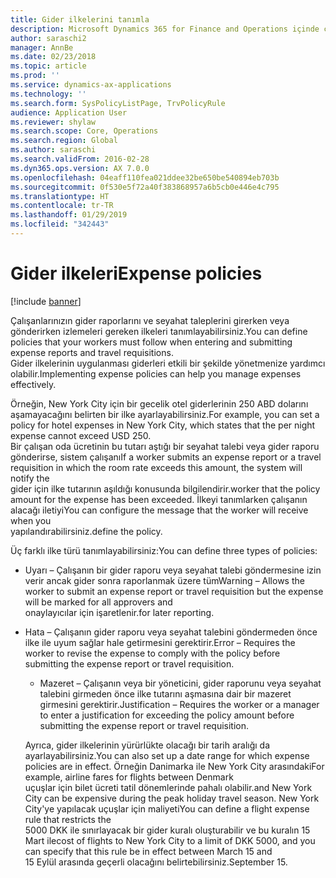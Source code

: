 ```yaml
---
title: Gider ilkelerini tanımla
description: Microsoft Dynamics 365 for Finance and Operations içinde çalışanlarınızın gider raporlarını ve seyahat taleplerini girerken veya gönderirken izlemeleri gereken gider ilkeleri tanımlayabilirsiniz.
author: saraschi2
manager: AnnBe
ms.date: 02/23/2018
ms.topic: article
ms.prod: ''
ms.service: dynamics-ax-applications
ms.technology: ''
ms.search.form: SysPolicyListPage, TrvPolicyRule
audience: Application User
ms.reviewer: shylaw
ms.search.scope: Core, Operations
ms.search.region: Global
ms.author: saraschi
ms.search.validFrom: 2016-02-28
ms.dyn365.ops.version: AX 7.0.0
ms.openlocfilehash: 04eaff110fea021ddee32be650be540894eb703b
ms.sourcegitcommit: 0f530e5f72a40f383868957a6b5cb0e446e4c795
ms.translationtype: HT
ms.contentlocale: tr-TR
ms.lasthandoff: 01/29/2019
ms.locfileid: "342443"
---
```

# <a name="expense-policies"></a><span data-ttu-id="41836-103">Gider ilkeleri</span><span class="sxs-lookup"><span data-stu-id="41836-103">Expense policies</span></span>

[!include [banner](../includes/banner.md)]

<span data-ttu-id="41836-104">Çalışanlarınızın gider raporlarını ve seyahat taleplerini girerken veya gönderirken izlemeleri gereken ilkeleri tanımlayabilirsiniz.</span><span class="sxs-lookup"><span data-stu-id="41836-104">You can define policies that your workers must follow when entering and submitting expense reports and travel requisitions.</span></span>         
<span data-ttu-id="41836-105">Gider ilkelerinin uygulanması giderleri etkili bir şekilde yönetmenize yardımcı olabilir.</span><span class="sxs-lookup"><span data-stu-id="41836-105">Implementing expense policies can help you manage expenses effectively.</span></span>         

<span data-ttu-id="41836-106">Örneğin, New York City için bir gecelik otel giderlerinin 250 ABD dolarını aşamayacağını belirten bir ilke ayarlayabilirsiniz.</span><span class="sxs-lookup"><span data-stu-id="41836-106">For example, you can set a policy for hotel expenses in New York City, which states that the per night expense cannot exceed USD 250.</span></span>       
<span data-ttu-id="41836-107">Bir çalışan oda ücretinin bu tutarı aştığı bir seyahat talebi veya gider raporu gönderirse, sistem çalışanı</span><span class="sxs-lookup"><span data-stu-id="41836-107">If a worker submits an expense report or a travel requisition in which the room rate exceeds this amount, the system will notify the</span></span>        
<span data-ttu-id="41836-108">gider için ilke tutarının aşıldığı konusunda bilgilendirir.</span><span class="sxs-lookup"><span data-stu-id="41836-108">worker that the policy amount for the expense has been exceeded.</span></span> <span data-ttu-id="41836-109">İlkeyi tanımlarken çalışanın alacağı iletiyi</span><span class="sxs-lookup"><span data-stu-id="41836-109">You can configure the message that the worker will receive when you</span></span>        
<span data-ttu-id="41836-110">yapılandırabilirsiniz.</span><span class="sxs-lookup"><span data-stu-id="41836-110">define the policy.</span></span>      
        
<span data-ttu-id="41836-111">Üç farklı ilke türü tanımlayabilirsiniz:</span><span class="sxs-lookup"><span data-stu-id="41836-111">You can define three types of policies:</span></span>         
        
- <span data-ttu-id="41836-112">Uyarı – Çalışanın bir gider raporu veya seyahat talebi göndermesine izin verir ancak gider sonra raporlanmak üzere tüm</span><span class="sxs-lookup"><span data-stu-id="41836-112">Warning – Allows the worker to submit an expense report or travel requisition but the expense will be marked for all approvers and</span></span>        
  <span data-ttu-id="41836-113">onaylayıcılar için işaretlenir.</span><span class="sxs-lookup"><span data-stu-id="41836-113">for later reporting.</span></span>        

- <span data-ttu-id="41836-114">Hata – Çalışanın gider raporu veya seyahat talebini göndermeden önce ilke ile uyum sağlar hale getirmesini gerektirir.</span><span class="sxs-lookup"><span data-stu-id="41836-114">Error – Requires the worker to revise the expense to comply with the policy before submitting the expense report or travel requisition.</span></span>       
 
  - <span data-ttu-id="41836-115">Mazeret – Çalışanın veya bir yöneticini, gider raporunu veya seyahat talebini girmeden önce ilke tutarını aşmasına dair bir mazeret girmesini gerektirir.</span><span class="sxs-lookup"><span data-stu-id="41836-115">Justification – Requires the worker or a manager to enter a justification for exceeding the policy amount before submitting the expense report or travel requisition.</span></span>        
 
  <span data-ttu-id="41836-116">Ayrıca, gider ilkelerinin yürürlükte olacağı bir tarih aralığı da ayarlayabilirsiniz.</span><span class="sxs-lookup"><span data-stu-id="41836-116">You can also set up a date range for which expense policies are in effect.</span></span> <span data-ttu-id="41836-117">Örneğin Danimarka ile New York City arasındaki</span><span class="sxs-lookup"><span data-stu-id="41836-117">For example, airline fares for flights between Denmark</span></span>      
  <span data-ttu-id="41836-118">uçuşlar için bilet ücreti tatil dönemlerinde pahalı olabilir.</span><span class="sxs-lookup"><span data-stu-id="41836-118">and New York City can be expensive during the peak holiday travel season.</span></span> <span data-ttu-id="41836-119">New York City'ye yapılacak uçuşlar için maliyeti</span><span class="sxs-lookup"><span data-stu-id="41836-119">You can define a flight expense rule that restricts the</span></span>      
  <span data-ttu-id="41836-120">5000 DKK ile sınırlayacak bir gider kuralı oluşturabilir ve bu kuralın 15 Mart ile</span><span class="sxs-lookup"><span data-stu-id="41836-120">cost of flights to New York City to a limit of DKK 5000, and you can specify that this rule be in effect between March 15 and</span></span>      
  <span data-ttu-id="41836-121">15 Eylül arasında geçerli olacağını belirtebilirsiniz.</span><span class="sxs-lookup"><span data-stu-id="41836-121">September 15.</span></span>
